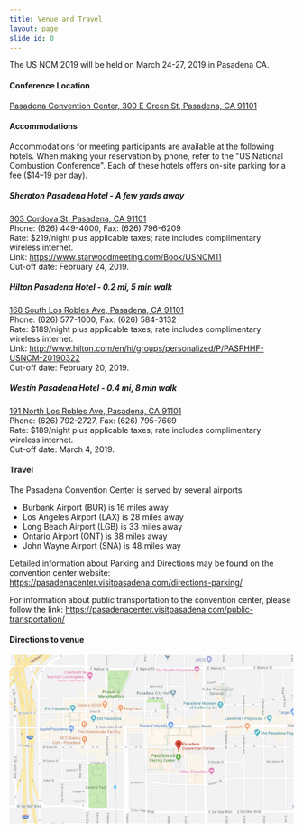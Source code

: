 ```yaml
---
title: Venue and Travel
layout: page
slide_id: 0
---
```


<p class="lead">
The US NCM 2019 will be held on March 24-27, 2019 in Pasadena CA.
</p>

#### Conference Location

<i class="fa fa-map-marker mr-3" aria-hidden="true"></i>
[Pasadena Convention Center, 300 E Green St, Pasadena, CA 91101](https://goo.gl/maps/gBEU4DWjhc72)


#### Accommodations

Accommodations for meeting participants are available at the following hotels.
When making your reservation by phone, refer to the "US National Combustion Conference".
Each of these hotels offers on-site parking for a fee ($14–19 per day).

##### Sheraton Pasadena Hotel - A few yards away
<i class="fa fa-map-marker mr-3" aria-hidden="true"></i>[303 Cordova St, Pasadena, CA 91101](https://goo.gl/maps/C9HXoKRnysp)<br />
Phone: (626) 449-4000, Fax: (626) 796-6209<br />
Rate: $219/night plus applicable taxes; rate includes complimentary wireless internet.<br />
Link: <https://www.starwoodmeeting.com/Book/USNCM11><br />
Cut-off date: February 24, 2019.

##### Hilton Pasadena Hotel - 0.2 mi, 5 min walk
<i class="fa fa-map-marker mr-3" aria-hidden="true"></i>[168 South Los Robles Ave, Pasadena, CA 91101](https://goo.gl/maps/E3wMFJUxwSm)<br />
Phone: (626) 577-1000, Fax: (626) 584-3132<br />
Rate: $189/night plus applicable taxes; rate includes complimentary wireless internet.<br />
Link: <http://www.hilton.com/en/hi/groups/personalized/P/PASPHHF-USNCM-20190322><br />
Cut-off date: February 20, 2019.

##### Westin Pasadena Hotel - 0.4 mi, 8 min walk
<i class="fa fa-map-marker mr-3" aria-hidden="true"></i>[191 North Los Robles Ave, Pasadena, CA 91101](https://goo.gl/maps/tjxnD7siaJG2)<br />
Phone: (626) 792-2727, Fax: (626) 795-7669<br />
Rate: $189/night plus applicable taxes; rate includes complimentary wireless internet.<br />
Cut-off date: March 4, 2019.

#### Travel

The Pasadena Convention Center is served by several airports

- Burbank Airport (BUR) is 16 miles away
- Los Angeles Airport (LAX) is 28 miles away
- Long Beach Airport (LGB) is 33 miles away
- Ontario Airport (ONT) is 38 miles away
- John Wayne Airport (SNA) is 48 miles way

Detailed information about Parking and Directions may be found on the convention center website: <https://pasadenacenter.visitpasadena.com/directions-parking/>

For information about public transportation to the convention center, please follow the link: <https://pasadenacenter.visitpasadena.com/public-transportation/>

#### Directions to venue

[<img class="img-fluid" src="./assets/images/directions.png" alt="direction">](https://goo.gl/maps/gBEU4DWjhc72)
